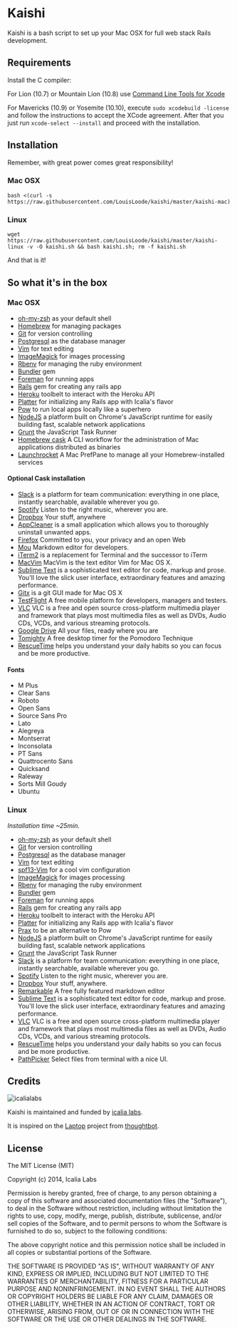 Kaishi
======

Kaishi is a bash script to set up your Mac OSX for full web stack Rails development.


Requirements
------------

Install the C compiler:

For Lion (10.7) or Mountain Lion (10.8) use [Command Line Tools for Xcode](https://developer.apple.com/downloads/index.action)

For Mavericks (10.9) or Yosemite (10.10), execute `sudo xcodebuild -license` and follow the instructions to accept the XCode agreement. After that you just run `xcode-select --install` and proceed with the installation.


Installation
------------

Remember, with great power comes great responsibility!

### Mac OSX

	bash <(curl -s https://raw.githubusercontent.com/LouisLoode/kaishi/master/kaishi-mac)
	
### Linux
	
	wget https://raw.githubusercontent.com/LouisLoode/kaishi/master/kaishi-linux -v -O kaishi.sh && bash kaishi.sh; rm -f kaishi.sh
	
And that is it!


So what it's in the box
-----------------------

### Mac OSX

* [oh-my-zsh](https://github.com/robbyrussell/oh-my-zsh) as your default shell
* [Homebrew](http://brew.sh/) for managing packages
* [Git](http://git-scm.com/) for version controlling
* [Postgresql](http://www.postgresql.org/) as  the database manager
* [Vim](http://www.vim.org/) for text editing
* [ImageMagick](http://www.imagemagick.org/) for images processing
* [Rbenv](https://github.com/sstephenson/rbenv) for managing the ruby environment
* [Bundler](http://bundler.io/) gem
* [Foreman](https://github.com/ddollar/foreman) for running apps
* [Rails](http://rubyonrails.org/) gem for creating any rails app
* [Heroku](https://toolbelt.heroku.com/) toolbelt to interact with the Heroku API
* [Platter](https://github.com/IcaliaLabs/platter) for initializing any Rails app with Icalia's flavor
* [Pow](http://pow.cx/) to run local apps locally like a superhero
* [NodeJS](http://nodejs.org/) a platform built on Chrome's JavaScript runtime for easily building fast, scalable network applications
* [Grunt](http://gruntjs.com/) the JavaScript Task Runner
* [Homebrew cask](https://github.com/caskroom/homebrew-cask) A CLI workflow for the administration of Mac applications distributed as binaries 
* [Launchrocket](https://github.com/jimbojsb/launchrocket) A Mac PrefPane to manage all your Homebrew-installed services 

#### Optional Cask installation

* [Slack](https://slack.com/) is a platform for team communication: everything in one place, instantly searchable, available wherever you go.
* [Spotify](https://www.spotify.com/us/) Listen to the right music, wherever you are.
* [Dropbox](https://www.dropbox.com/) Your stuff, anywhere 
* [AppCleaner](http://www.freemacsoft.net/appcleaner/) is a small application which allows you to thoroughly uninstall unwanted apps.
* [Firefox](https://www.mozilla.org/en-US/firefox/new/) Committed to you, your privacy and an open Web
* [Mou](http://25.io/mou/) Markdown editor for developers.
* [iTerm2](http://iterm2.com/) is a replacement for Terminal and the successor to iTerm
* [MacVim](https://code.google.com/p/macvim/) MacVim is the text editor Vim for Mac OS X.
* [Sublime Text](http://www.sublimetext.com/) is a sophisticated text editor for code, markup and prose. You'll love the slick user interface, extraordinary features and amazing performance.
* [Gitx](http://gitx.frim.nl/) is a git GUI made for Mac OS X
* [TestFlight](https://testflightapp.com/) A free mobile platform for developers, managers and testers.
* [VLC](http://www.videolan.org/vlc/) VLC is a free and open source cross-platform multimedia player and framework that plays most multimedia files as well as DVDs, Audio CDs, VCDs, and various streaming protocols.
* [Google Drive](https://www.google.com/intl/en/drive/) All your files, ready where you are
* [Tomighty](http://www.tomighty.org/) A free desktop timer for the Pomodoro Technique
* [RescueTime](https://www.rescuetime.com/) helps you understand your daily habits so you can focus and be more productive.

#### Fonts

* M Plus
* Clear Sans
* Roboto
* Open Sans
* Source Sans Pro
* Lato
* Alegreya
* Montserrat
* Inconsolata
* PT Sans
* Quattrocento Sans
* Quicksand
* Raleway
* Sorts Mill Goudy
* Ubuntu


### Linux
*Installation time ~25min.*

* [oh-my-zsh](https://github.com/robbyrussell/oh-my-zsh) as your default shell
* [Git](http://git-scm.com/) for version controlling
* [Postgresql](http://www.postgresql.org/) as  the database manager
* [Vim](http://www.vim.org/) for text editing
* [spf13-Vim](http://vim.spf13.com/) for a cool vim configuration
* [ImageMagick](http://www.imagemagick.org/) for images processing
* [Rbenv](https://github.com/sstephenson/rbenv) for managing the ruby environment
* [Bundler](http://bundler.io/) gem
* [Foreman](https://github.com/ddollar/foreman) for running apps
* [Rails](http://rubyonrails.org/) gem for creating any rails app
* [Heroku](https://toolbelt.heroku.com/) toolbelt to interact with the Heroku API
* [Platter](https://github.com/IcaliaLabs/platter) for initializing any Rails app with Icalia's flavor
* [Prax](http://ysbaddaden.github.io/prax/) to be an alternative to Pow
* [NodeJS](http://nodejs.org/) a platform built on Chrome's JavaScript runtime for easily building fast, scalable network applications
* [Grunt](http://gruntjs.com/) the JavaScript Task Runner
* [Slack](https://slack.com/) is a platform for team communication: everything in one place, instantly searchable, available wherever you go.
* [Spotify](https://www.spotify.com/us/) Listen to the right music, wherever you are.
* [Dropbox](https://www.dropbox.com/) Your stuff, anywhere.
* [Remarkable](http://remarkableapp.net/) A free fully featured markdown editor 
* [Sublime Text](http://www.sublimetext.com/) is a sophisticated text editor for code, markup and prose. You'll love the slick user interface, extraordinary features and amazing performance.
* [VLC](http://www.videolan.org/vlc/) VLC is a free and open source cross-platform multimedia player and framework that plays most multimedia files as well as DVDs, Audio CDs, VCDs, and various streaming protocols.
* [RescueTime](https://www.rescuetime.com/) helps you understand your daily habits so you can focus and be more productive.
* [PathPicker](http://facebook.github.io/PathPicker/) Select files from terminal with a nice UI.


Credits
-------

![icalialabs](https://raw.githubusercontent.com/IcaliaLabs/kaishi/master/logo.png)

Kaishi is maintained and funded by [icalia labs](http://icalialabs.com).

It is inspired on the [Laptop](https://github.com/thoughtbot/laptop) project from [thoughtbot](http://thoughtbot.com/).


License
-------

The MIT License (MIT)

Copyright (c) 2014, Icalia Labs

Permission is hereby granted, free of charge, to any person obtaining a copy of this software and associated documentation files (the "Software"), to deal in the Software without restriction, including without limitation the rights to use, copy, modify, merge, publish, distribute, sublicense, and/or sell copies of the Software, and to permit persons to whom the Software is furnished to do so, subject to the following conditions:

The above copyright notice and this permission notice shall be included in all copies or substantial portions of the Software.

THE SOFTWARE IS PROVIDED "AS IS", WITHOUT WARRANTY OF ANY KIND, EXPRESS OR IMPLIED, INCLUDING BUT NOT LIMITED TO THE WARRANTIES OF MERCHANTABILITY, FITNESS FOR A PARTICULAR PURPOSE AND NONINFRINGEMENT. IN NO EVENT SHALL THE AUTHORS OR COPYRIGHT HOLDERS BE LIABLE FOR ANY CLAIM, DAMAGES OR OTHER LIABILITY, WHETHER IN AN ACTION OF CONTRACT, TORT OR OTHERWISE, ARISING FROM, OUT OF OR IN CONNECTION WITH THE SOFTWARE OR THE USE OR OTHER DEALINGS IN THE SOFTWARE.
